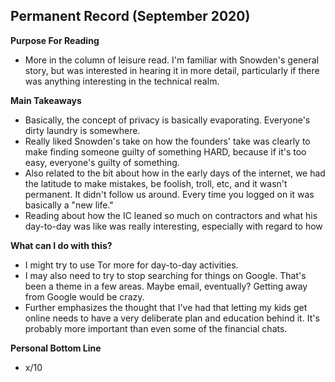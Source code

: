 ## Permanent Record (September 2020)
**Purpose For Reading**
- More in the column of leisure read. I'm familiar with Snowden's general story, but was interested in hearing it in more detail, particularly if there was anything interesting in the technical realm.
 
**Main Takeaways**
- Basically, the concept of privacy is basically evaporating. Everyone's dirty laundry is somewhere.
- Really liked Snowden's take on how the founders' take was clearly to make finding someone guilty of something HARD, because if it's too easy, everyone's guilty of something.
- Also related to the bit about how in the early days of the internet, we had the latitude to make mistakes, be foolish, troll, etc, and it wasn't permanent. It didn't follow us around. Every time you logged on it was basically a "new life."
- Reading about how the IC leaned so much on contractors and what his day-to-day was like was really interesting, especially with regard to how 

**What can I do with this?**
- I might try to use Tor more for day-to-day activities.
- I may also need to try to stop searching for things on Google. That's been a theme in a few areas. Maybe email, eventually? Getting away from Google would be crazy.
- Further emphasizes the thought that I've had that letting my kids get online needs to have a very deliberate plan and education behind it. It's probably more important than even some of the financial chats.

**Personal Bottom Line**
- x/10
<!--stackedit_data:
eyJoaXN0b3J5IjpbNjQ1MDU4OTI2LC0xNDIxODY4NzQxLDc1ND
Y4MDI4XX0=
-->